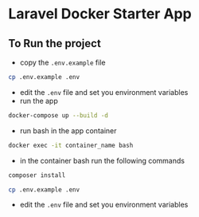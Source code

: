 # Laravel Docker Starter App



## To Run the project
- copy the `.env.example` file
```bash
cp .env.example .env
```
- edit the `.env` file and set you environment variables
- run the app
```bash
docker-compose up --build -d
```
- run bash in the app container
```bash
docker exec -it container_name bash
```
- in the container bash run the following commands
```bash
composer install
```
```bash
cp .env.example .env
```
 - edit the `.env` file and set you environment variables
